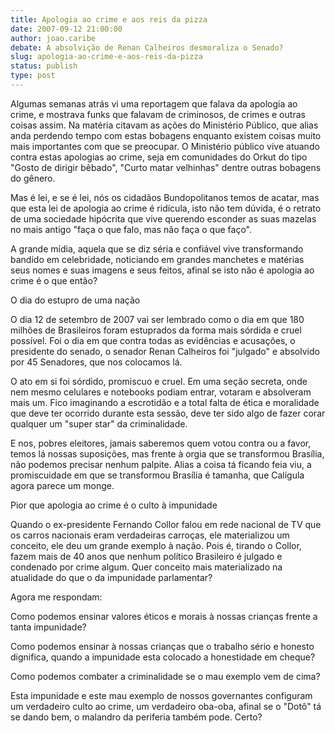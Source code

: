 ```yaml
---
title: Apologia ao crime e aos reis da pizza 
date: 2007-09-12 21:00:00
author: joao.caribe
debate: A absolvição de Renan Calheiros desmoraliza o Senado?
slug: apologia-ao-crime-e-aos-reis-da-pizza
status: publish 
type: post
---
```


  

Algumas semanas atrás vi uma reportagem que falava da apologia ao crime, e mostrava funks que falavam de criminosos, de crimes e outras coisas assim. Na matéria citavam as ações do Ministério Público, que alias anda perdendo tempo com estas bobagens enquanto existem coisas muito mais importantes com que se preocupar. O Ministério público vive atuando contra estas apologias ao crime, seja em comunidades do Orkut do tipo "Gosto de dirigir bêbado", "Curto matar velhinhas" dentre outras bobagens do gênero.   

  

Mas é lei, e se é lei, nós os cidadãos Bundopolitanos temos de acatar, mas que esta lei de apologia ao crime é ridícula, isto não tem dúvida, é o retrato de uma sociedade hipócrita que vive querendo esconder as suas mazelas no mais antigo "faça o que falo, mas não faça o que faço".   

  

A grande mídia, aquela que se diz séria e confiável vive transformando bandido em celebridade, noticiando em grandes manchetes e matérias seus nomes e suas imagens e seus feitos, afinal se isto não é apologia ao crime é o que então?   

  

O dia do estupro de uma nação   

  

O dia 12 de setembro de 2007 vai ser lembrado como o dia em que 180 milhões de Brasileiros foram estuprados da forma mais sórdida e cruel possível. Foi o dia em que contra todas as evidências e acusações, o presidente do senado, o senador Renan Calheiros foi "julgado" e absolvido por 45 Senadores, que nos colocamos lá.   

  

O ato em si foi sórdido, promiscuo e cruel. Em uma seção secreta, onde nem mesmo celulares e notebooks podiam entrar, votaram e absolveram mais um. Fico imaginando a escrotidão e a total falta de ética e moralidade que deve ter ocorrido durante esta sessão, deve ter sido algo de fazer corar qualquer um "super star" da criminalidade.   

  

E nos, pobres eleitores, jamais saberemos quem votou contra ou a favor, temos lá nossas suposições, mas frente à orgia que se transformou Brasília, não podemos precisar nenhum palpite. Alias a coisa tá ficando feia viu, a promiscuidade em que se transformou Brasília é tamanha, que Calígula agora parece um monge.   

  

Pior que apologia ao crime é o culto à impunidade   

  

Quando o ex-presidente Fernando Collor falou em rede nacional de TV que os carros nacionais eram verdadeiras carroças, ele materializou um conceito, ele deu um grande exemplo à nação. Pois é, tirando o Collor, fazem mais de 40 anos que nenhum político Brasileiro é julgado e condenado por crime algum. Quer conceito mais materializado na atualidade do que o da impunidade parlamentar?   

  

Agora me respondam:   

  

Como podemos ensinar valores éticos e morais à nossas crianças frente a tanta impunidade?   

  

Como podemos ensinar à nossas crianças que o trabalho sério e honesto dignifica, quando a impunidade esta colocado a honestidade em cheque?   

  

Como podemos combater a criminalidade se o mau exemplo vem de cima?   

  

Esta impunidade e este mau exemplo de nossos governantes configuram um verdadeiro culto ao crime, um verdadeiro oba-oba, afinal se o "Dotô" tá se dando bem, o malandro da periferia também pode. Certo?
